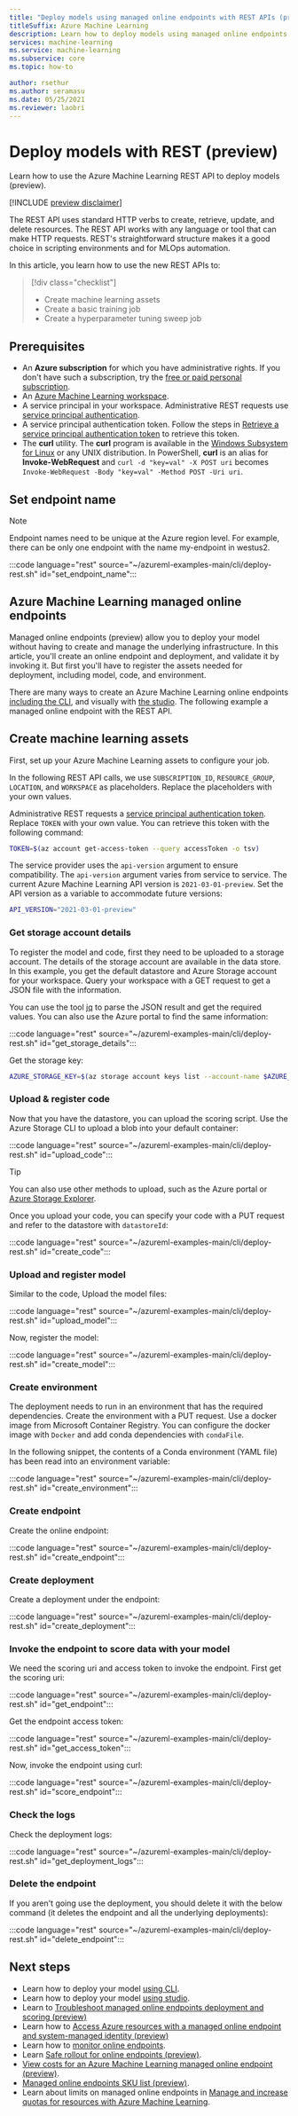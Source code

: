 ```yaml
---
title: "Deploy models using managed online endpoints with REST APIs (preview)"
titleSuffix: Azure Machine Learning
description: Learn how to deploy models using managed online endpoints with REST APIs.
services: machine-learning
ms.service: machine-learning
ms.subservice: core
ms.topic: how-to

author: rsethur
ms.author: seramasu
ms.date: 05/25/2021
ms.reviewer: laobri
---
```


# Deploy models with REST (preview)

Learn how to use the Azure Machine Learning REST API to deploy models (preview).

[!INCLUDE [preview disclaimer](../../includes/machine-learning-preview-generic-disclaimer.md)]

The REST API uses standard HTTP verbs to create, retrieve, update, and delete resources. The REST API works with any language or tool that can make HTTP requests. REST's straightforward structure makes it a good choice in scripting environments and for MLOps automation.

In this article, you learn how to use the new REST APIs to:

> [!div class="checklist"]
> * Create machine learning assets
> * Create a basic training job 
> * Create a hyperparameter tuning sweep job

## Prerequisites

- An **Azure subscription** for which you have administrative rights. If you don't have such a subscription, try the [free or paid personal subscription](https://aka.ms/AMLFree).
- An [Azure Machine Learning workspace](how-to-manage-workspace.md).
- A service principal in your workspace. Administrative REST requests use [service principal authentication](how-to-setup-authentication.md#use-service-principal-authentication).
- A service principal authentication token. Follow the steps in [Retrieve a service principal authentication token](./how-to-manage-rest.md#retrieve-a-service-principal-authentication-token) to retrieve this token. 
- The **curl** utility. The **curl** program is available in the [Windows Subsystem for Linux](/windows/wsl/install-win10) or any UNIX distribution. In PowerShell, **curl** is an alias for **Invoke-WebRequest** and `curl -d "key=val" -X POST uri` becomes `Invoke-WebRequest -Body "key=val" -Method POST -Uri uri`. 

## Set endpoint name

> [!NOTE]
> Endpoint names need to be unique at the Azure region level. For example, there can be only one endpoint with the name my-endpoint in westus2.

:::code language="rest" source="~/azureml-examples-main/cli/deploy-rest.sh" id="set_endpoint_name":::

## Azure Machine Learning managed online endpoints
Managed online endpoints (preview) allow you to deploy your model without having to create and manage the underlying infrastructure. In this article, you'll create an online endpoint and deployment, and validate it by invoking it. But first you'll have to register the assets needed for deployment, including model, code, and environment.

There are many ways to create an Azure Machine Learning online endpoints [including the CLI](how-to-deploy-managed-online-endpoints.md), and visually with [the studio](how-to-use-managed-online-endpoint-studio.md). The following example a managed online endpoint with the REST API.

## Create machine learning assets

First, set up your Azure Machine Learning assets to configure your job.

In the following REST API calls, we use `SUBSCRIPTION_ID`, `RESOURCE_GROUP`, `LOCATION`, and `WORKSPACE` as placeholders. Replace the placeholders with your own values. 

Administrative REST requests a [service principal authentication token](how-to-manage-rest.md#retrieve-a-service-principal-authentication-token). Replace `TOKEN` with your own value. You can retrieve this token with the following command:

```bash
TOKEN=$(az account get-access-token --query accessToken -o tsv)
```

The service provider uses the `api-version` argument to ensure compatibility. The `api-version` argument varies from service to service. The current Azure Machine Learning API version is `2021-03-01-preview`. Set the API version as a variable to accommodate future versions:

```bash
API_VERSION="2021-03-01-preview"
```

### Get storage account details

To register the model and code, first they need to be uploaded to a storage account. The details of the storage account are available in the data store. In this example, you get the default datastore and Azure Storage account for your workspace. Query your workspace with a GET request to get a JSON file with the information.

You can use the tool [jq](https://stedolan.github.io/jq/) to parse the JSON result and get the required values. You can also use the Azure portal to find the same information:

:::code language="rest" source="~/azureml-examples-main/cli/deploy-rest.sh" id="get_storage_details":::

Get the storage key:

```bash
AZURE_STORAGE_KEY=$(az storage account keys list --account-name $AZURE_STORAGE_ACCOUNT | jq '.[0].value')
```

### Upload & register code

Now that you have the datastore, you can upload the scoring script. Use the Azure Storage CLI to upload a blob into your default container:

:::code language="rest" source="~/azureml-examples-main/cli/deploy-rest.sh" id="upload_code":::

> [!TIP]
> You can also use other methods to upload, such as the Azure portal or [Azure Storage Explorer](https://azure.microsoft.com/features/storage-explorer/).

Once you upload your code, you can specify your code with a PUT request and refer to the datastore with `datastoreId`:

:::code language="rest" source="~/azureml-examples-main/cli/deploy-rest.sh" id="create_code":::

### Upload and register model

Similar to the code, Upload the model files:

:::code language="rest" source="~/azureml-examples-main/cli/deploy-rest.sh" id="upload_model":::

Now, register the model:

:::code language="rest" source="~/azureml-examples-main/cli/deploy-rest.sh" id="create_model":::

### Create environment
The deployment needs to run in an environment that has the required dependencies. Create the environment with a PUT request. Use a docker image from Microsoft Container Registry. You can configure the docker image with `Docker` and add conda dependencies with `condaFile`.

In the following snippet, the contents of a Conda environment (YAML file) has been read into an environment variable:

:::code language="rest" source="~/azureml-examples-main/cli/deploy-rest.sh" id="create_environment":::

### Create endpoint

Create the online endpoint:

:::code language="rest" source="~/azureml-examples-main/cli/deploy-rest.sh" id="create_endpoint":::

### Create deployment

Create a deployment under the endpoint:

:::code language="rest" source="~/azureml-examples-main/cli/deploy-rest.sh" id="create_deployment":::

### Invoke the endpoint to score data with your model

We need the scoring uri and access token to invoke the endpoint. First get the scoring uri:

:::code language="rest" source="~/azureml-examples-main/cli/deploy-rest.sh" id="get_endpoint":::

Get the endpoint access token:

:::code language="rest" source="~/azureml-examples-main/cli/deploy-rest.sh" id="get_access_token":::

Now, invoke the endpoint using curl:

:::code language="rest" source="~/azureml-examples-main/cli/deploy-rest.sh" id="score_endpoint":::

### Check the logs

Check the deployment logs:

:::code language="rest" source="~/azureml-examples-main/cli/deploy-rest.sh" id="get_deployment_logs":::

### Delete the endpoint

If you aren't going use the deployment, you should delete it with the below command (it deletes the endpoint and all the underlying deployments):

:::code language="rest" source="~/azureml-examples-main/cli/deploy-rest.sh" id="delete_endpoint":::

## Next steps

* Learn how to deploy your model [using CLI](how-to-deploy-managed-online-endpoints.md).
* Learn how to deploy your model [using studio](how-to-use-managed-online-endpoint-studio.md).
* Learn to [Troubleshoot managed online endpoints deployment and scoring (preview)](how-to-troubleshoot-managed-online-endpoints)
* Learn how to [Access Azure resources with a managed online endpoint and system-managed identity (preview)](tutorial-deploy-managed-endpoints-using-system-managed-identity.md)
* Learn how to [monitor online endpoints](how-to-monitor-online-endpoints.md).
* Learn [Safe rollout for online endpoints (preview)](how-to-safely-rollout-managed-endpoints.md).
* [View costs for an Azure Machine Learning managed online endpoint (preview)](how-to-view-online-endpoints-costs.md).
* [Managed online endpoints SKU list (preview)](reference-managed-online-endpoints-vm-sku-list.md).
* Learn about limits on managed online endpoints in [Manage and increase quotas for resources with Azure Machine Learning](how-to-manage-quotas.md#azure-machine-learning-managed-online-endpoints-preview).
